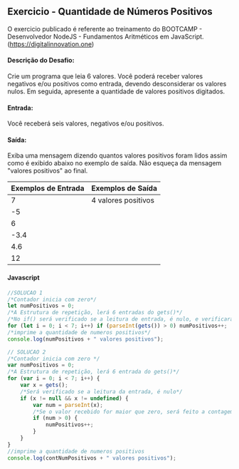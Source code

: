 ## Exercicio - Quantidade de Números Positivos

O exercicio publicado é referente ao treinamento do BOOTCAMP - Desenvolvedor NodeJS - Fundamentos Aritméticos em JavaScript.
(https://digitalinnovation.one)


#### Descrição do Desafio:

Crie um programa que leia 6 valores. Você poderá receber valores negativos e/ou positivos como entrada, devendo desconsiderar os valores nulos. Em seguida, apresente a quantidade de valores positivos digitados.


#### Entrada:

Você receberá seis valores, negativos e/ou positivos.


#### Saída:

Exiba uma mensagem dizendo quantos valores positivos foram lidos assim como é exibido abaixo no exemplo de saída. Não esqueça da mensagem "valores positivos" ao final.

Exemplos de Entrada  | Exemplos de Saída
------------- | -------------
7 | 4 valores positivos
-5 |
6 |
-3.4 |
4.6 |
12 |


#### Javascript

```javascript
//SOLUCAO 1
/*Contador inicia com zero*/
let numPositivos = 0;
/*A Estrutura de repetição, lerá 6 entradas do gets()*/
/*No if() será verificado se a leitura de entrada, é nulo, e verificará se o valor é maior que zero.*/
for (let i = 0; i < 7; i++) if (parseInt(gets()) > 0) numPositivos++; 
/*imprime a quantidade de numeros positivos*/
console.log(numPositivos + " valores positivos"); 

// SOLUCAO 2
/*Contador inicia com zero */
var numPositivos = 0;
/*A Estrutura de repetição, lerá 6 entrada do gets()*/
for (var i = 0; i < 7; i++) {
    var x = gets();
    /*Será verificado se a leitura da entrada, é nulo*/
    if (x != null && x != undefined) {
        var num = parseInt(x);
        /*Se o valor recebido for maior que zero, será feito a contagem*/
        if (num > 0) {
            numPositivos++;
        }
    }
}
//imprime a quantidade de numeros positivos
console.log(contNumPositivos + " valores positivos");
```
